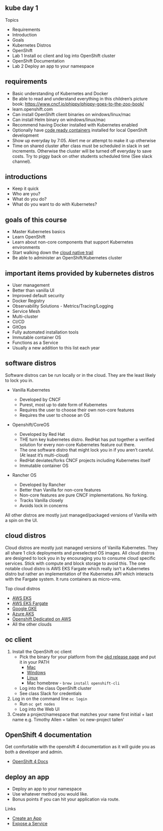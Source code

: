kube day 1
----------

Topics

* Requirements
* Introduction
* Goals
* Kubernetes Distros
* OpenShift
* Lab 1 Install oc client and log into OpenShift cluster
* OpenShift Documentation
* Lab 2 Deploy an app to your namespace

requirements
------------

* Basic understanding of Kubernetes and Docker
* Be able to read and understand everything in this children’s picture book: https://www.cncf.io/phippy/phippy-goes-to-the-zoo-book/
* learn.openshift.com
* Can install OpenShift client binaries on windows/linux/mac
* Can install Helm binary on windows/linux/mac
* Recommend having Docker installed with Kubernetes enabled
* Optionally have [code ready containers](https://developers.redhat.com/products/codeready-containers/overview) installed for local OpenShift development
* Show up everyday by 7:05. Alert me or attempt to make it up otherwise
* Time on shared cluster after class must be scheduled in slack in set increments. Otherwise the cluster will be turned off everyday to save costs. Try to piggy back on other students scheduled time (See slack channel).

introductions
-------------

* Keep it quick
* Who are you?
* What do you do?
* What do you want to do with Kubernetes?

goals of this course
--------------------

* Master Kubernetes basics
* Learn OpenShift
* Learn about non-core components that support Kubernetes environments
* Start walking down the [cloud native trail](https://github.com/cncf/landscape/blob/master/README.md#trail-map)
* Be able to administer an OpenShift/Kubernetes cluster

important items provided by kubernetes distros
----------------------------------------------

* User management
* Better than vanilla UI
* Improved default security
* Docker Registry
* Observability Solutions - Metrics/Tracing/Logging
* Service Mesh
* Multi-cluster
* CI/CD
* GitOps
* Fully automated installation tools
* Immutable container OS
* Functions as a Service
* Usually a new addition to this list each year

software distros
----------------

Software distros can be run locally or in the cloud. They are the least likely to lock you in.

* Vanilla Kubernetes
    * Developed by CNCF
    * Purest, most up to date form of Kubernetes
    * Requires the user to choose their own non-core features
    * Requires the user to choose an OS

* Openshift/CoreOS
    * Developed by Red Hat
    * THE turn key kubernetes distro. RedHat has put together a verified solution for every non-core Kubernetes feature out there.
    * The one software distro that might lock you in if you aren’t careful. (At least it’s multi-cloud)
    * RedHat deviates/forks CNCF projects including Kubernetes itself
    * Immutable container OS

* Rancher OS
    * Developed by Rancher
    * Better than Vanilla for non-core features
    * Non-core features are pure CNCF implementations. No forking.
    * Tracks Vanilla closely
    * Avoids lock in concerns
    
All other distros are mostly just managed/packaged versions of Vanilla with a spin on the UI.


cloud distros
-------------

Cloud distros are mostly just managed versions of Vanilla Kubernetes. They all share 1 click deployments and preselected OS images. All cloud distros are designed to lock you in by encouraging you to consume cloud specific services. Stick with compute and block storage to avoid this. The one notable cloud distro is AWS EKS Fargate which really isn’t a Kubernetes distro but rather an implementation of the Kubernetes API which interacts with the Fargate system. It runs containers as micro-vms.

Top cloud distros

* [AWS EKS](https://aws.amazon.com/eks/)
* [AWS EKS Fargate](https://docs.aws.amazon.com/eks/latest/userguide/fargate.html)
* [Google GKE](https://cloud.google.com/kubernetes-engine/docs/concepts/kubernetes-engine-overview)
* [Azure AKS](https://azure.microsoft.com/en-us/overview/kubernetes-on-azure/)
* [Openshift Dedicated on AWS](https://www.openshift.com/products/dedicated/)
* All the other clouds

oc client
---------

1. Install the OpenShift oc client
    * Pick the binary for your platform from the [okd release page](https://github.com/openshift/okd/releases/tag/4.7.0-0.okd-2021-06-04-191031) and put it in your PATH
        * [Mac](https://github.com/openshift/okd/releases/download/4.7.0-0.okd-2021-06-04-191031/openshift-client-mac-4.7.0-0.okd-2021-06-04-191031.tar.gz)
        * [Windows](https://github.com/openshift/okd/releases/download/4.7.0-0.okd-2021-06-04-191031/openshift-client-windows-4.7.0-0.okd-2021-06-04-191031.zip)
        * [Linux](https://github.com/openshift/okd/releases/download/4.7.0-0.okd-2021-06-04-191031/openshift-client-linux-4.7.0-0.okd-2021-06-04-191031.tar.gz)
        * Mac homebrew - `brew install openshift-cli`
    * Log into the class OpenShift cluster
    * See class Slack for credentials
2. Log in on the command line `oc login`
    * Run `oc get nodes`
    * Log into the Web UI
3. Create a project/namespace that matches your name
first initial + last name e.g. Timothy Allen = tallen `oc new-project tallen'

OpenShift 4 documentation
-------------------------

Get comfortable with the openshift 4 documentation as it will guide  you as both a developer and admin.

* [OpenShift 4 Docs](https://docs.openshift.com/container-platform/latest/welcome/index.html)

deploy an app
-------------

* Deploy an app to your namespace
* Use whatever method you would like. 
* Bonus points if you can hit your application via route.

Links
* [Create an App](https://docs.openshift.com/container-platform/latest/applications/application_life_cycle_management/creating-applications-using-cli.html)
* [Expose a Service](https://docs.openshift.com/container-platform/latest/cli_reference/openshift_cli/developer-cli-commands.html#expose)
